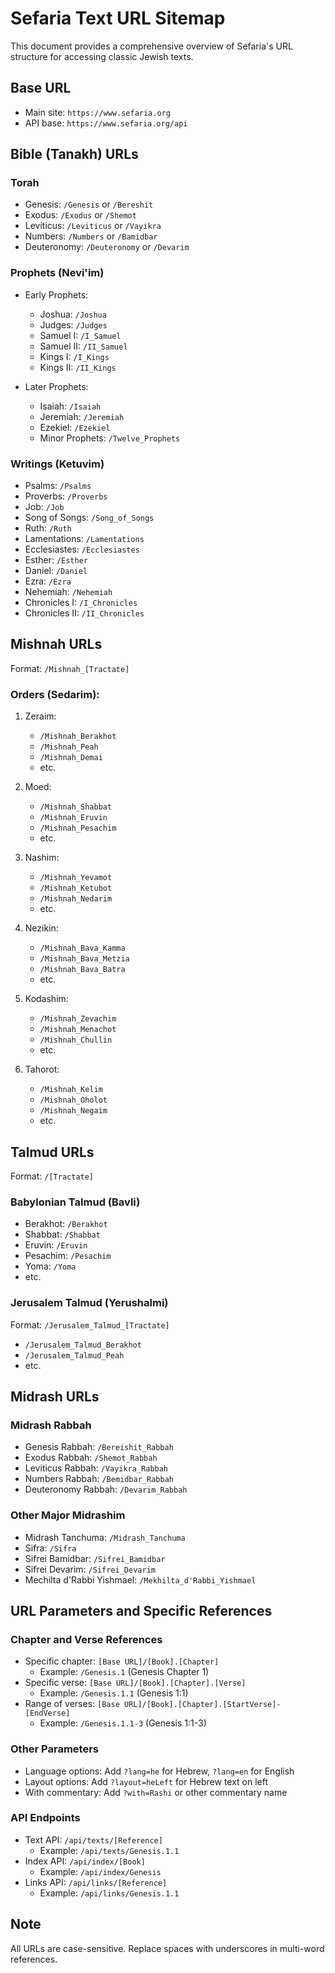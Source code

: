 # Sefaria Text URL Sitemap

This document provides a comprehensive overview of Sefaria's URL structure for accessing classic Jewish texts.

## Base URL
- Main site: `https://www.sefaria.org`
- API base: `https://www.sefaria.org/api`

## Bible (Tanakh) URLs

### Torah
- Genesis: `/Genesis` or `/Bereshit`
- Exodus: `/Exodus` or `/Shemot`
- Leviticus: `/Leviticus` or `/Vayikra`
- Numbers: `/Numbers` or `/Bamidbar`
- Deuteronomy: `/Deuteronomy` or `/Devarim`

### Prophets (Nevi'im)
- Early Prophets:
  - Joshua: `/Joshua`
  - Judges: `/Judges`
  - Samuel I: `/I_Samuel`
  - Samuel II: `/II_Samuel`
  - Kings I: `/I_Kings`
  - Kings II: `/II_Kings`

- Later Prophets:
  - Isaiah: `/Isaiah`
  - Jeremiah: `/Jeremiah`
  - Ezekiel: `/Ezekiel`
  - Minor Prophets: `/Twelve_Prophets`

### Writings (Ketuvim)
- Psalms: `/Psalms`
- Proverbs: `/Proverbs`
- Job: `/Job`
- Song of Songs: `/Song_of_Songs`
- Ruth: `/Ruth`
- Lamentations: `/Lamentations`
- Ecclesiastes: `/Ecclesiastes`
- Esther: `/Esther`
- Daniel: `/Daniel`
- Ezra: `/Ezra`
- Nehemiah: `/Nehemiah`
- Chronicles I: `/I_Chronicles`
- Chronicles II: `/II_Chronicles`

## Mishnah URLs
Format: `/Mishnah_[Tractate]`

### Orders (Sedarim):
1. Zeraim:
   - `/Mishnah_Berakhot`
   - `/Mishnah_Peah`
   - `/Mishnah_Demai`
   - etc.

2. Moed:
   - `/Mishnah_Shabbat`
   - `/Mishnah_Eruvin`
   - `/Mishnah_Pesachim`
   - etc.

3. Nashim:
   - `/Mishnah_Yevamot`
   - `/Mishnah_Ketubot`
   - `/Mishnah_Nedarim`
   - etc.

4. Nezikin:
   - `/Mishnah_Bava_Kamma`
   - `/Mishnah_Bava_Metzia`
   - `/Mishnah_Bava_Batra`
   - etc.

5. Kodashim:
   - `/Mishnah_Zevachim`
   - `/Mishnah_Menachot`
   - `/Mishnah_Chullin`
   - etc.

6. Tahorot:
   - `/Mishnah_Kelim`
   - `/Mishnah_Oholot`
   - `/Mishnah_Negaim`
   - etc.

## Talmud URLs
Format: `/[Tractate]`

### Babylonian Talmud (Bavli)
- Berakhot: `/Berakhot`
- Shabbat: `/Shabbat`
- Eruvin: `/Eruvin`
- Pesachim: `/Pesachim`
- Yoma: `/Yoma`
- etc.

### Jerusalem Talmud (Yerushalmi)
Format: `/Jerusalem_Talmud_[Tractate]`
- `/Jerusalem_Talmud_Berakhot`
- `/Jerusalem_Talmud_Peah`
- etc.

## Midrash URLs

### Midrash Rabbah
- Genesis Rabbah: `/Bereishit_Rabbah`
- Exodus Rabbah: `/Shemot_Rabbah`
- Leviticus Rabbah: `/Vayikra_Rabbah`
- Numbers Rabbah: `/Bemidbar_Rabbah`
- Deuteronomy Rabbah: `/Devarim_Rabbah`

### Other Major Midrashim
- Midrash Tanchuma: `/Midrash_Tanchuma`
- Sifra: `/Sifra`
- Sifrei Bamidbar: `/Sifrei_Bamidbar`
- Sifrei Devarim: `/Sifrei_Devarim`
- Mechilta d'Rabbi Yishmael: `/Mekhilta_d'Rabbi_Yishmael`

## URL Parameters and Specific References

### Chapter and Verse References
- Specific chapter: `[Base URL]/[Book].[Chapter]`
  - Example: `/Genesis.1` (Genesis Chapter 1)
- Specific verse: `[Base URL]/[Book].[Chapter].[Verse]`
  - Example: `/Genesis.1.1` (Genesis 1:1)
- Range of verses: `[Base URL]/[Book].[Chapter].[StartVerse]-[EndVerse]`
  - Example: `/Genesis.1.1-3` (Genesis 1:1-3)

### Other Parameters
- Language options: Add `?lang=he` for Hebrew, `?lang=en` for English
- Layout options: Add `?layout=heLeft` for Hebrew text on left
- With commentary: Add `?with=Rashi` or other commentary name

### API Endpoints
- Text API: `/api/texts/[Reference]`
  - Example: `/api/texts/Genesis.1.1`
- Index API: `/api/index/[Book]`
  - Example: `/api/index/Genesis`
- Links API: `/api/links/[Reference]`
  - Example: `/api/links/Genesis.1.1`

## Note
All URLs are case-sensitive. Replace spaces with underscores in multi-word references.